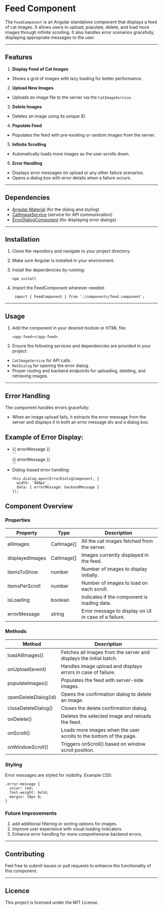 # Feed Component

The `FeedComponent` is an Angular standalone component that displays a feed of cat images. It allows users to upload, populate, delete, and load more images through infinite scrolling. It also handles error scenarios gracefully, displaying appropriate messages to the user.

---

## Features

1. **Display Feed of Cat Images**
  - Shows a grid of images with lazy loading for better performance.

2. **Upload New Images**
  - Uploads an image file to the server via the `CatImageService`.

3. **Delete Images**
  - Deletes an image using its unique ID.

4. **Populate Feed**
  - Populates the feed with pre-existing or random images from the server.

5. **Infinite Scrolling**
  - Automatically loads more images as the user scrolls down.

6. **Error Handling**
  - Displays error messages on upload or any other failure scenarios.
  - Opens a dialog box with error details when a failure occurs.

---

## Dependencies

- [Angular Material](https://material.angular.io/) (for the dialog and styling)
- [CatImageService](../services/cat-image.service.ts) (service for API communication)
- [ErrorDialogComponent](../app/error-dialog/error-dialog.component.ts) (for displaying error dialogs)

---

## Installation

1. Clone the repository and navigate to your project directory.
2. Make sure Angular is installed in your environment.
3. Install the dependencies by running:

   ```
   npm install
   ```
4. Import the FeedComponent wherever needed:
    ```
     import { FeedComponent } from './components/feed.component';
    ```
---
## Usage
1. Add the component in your desired module or HTML file:

    ```
    <app-feed></app-feed>
    ```
2. Ensure the following services and dependencies are provided in your project:
  - `CatImageService` for API calls.
  - `MatDialog` for opening the error dialog.
  - Proper routing and backend endpoints for uploading, deleting, and retrieving images.

---

## Error Handling
The component handles errors gracefully:

- When an image upload fails, it extracts the error message from the server and displays it in both an error message div and a dialog box.

## Example of Error Display:
- <div class="error-message">{{ errorMessage }}</div>
     ```
     <div class="error-message">{{ errorMessage }}</div>
    ```
- Dialog-based error handling:
    ```
    this.dialog.open(ErrorDialogComponent, {
      width: '400px',
      data: { errorMessage: backendMessage }
    });
    ```
## Component Overview
### Properties

| Property         | Type         | Description                                              |
|------------------|--------------|----------------------------------------------------------|
| allImages        | CatImage[]   | All the cat images fetched from the server.             |
| displayedImages  | CatImage[]   | Images currently displayed in the feed.                 |
| itemsToShow      | number       | Number of images to display initially.                  |
| itemsPerScroll   | number       | Number of images to load on each scroll.                |
| isLoading        | boolean      | Indicates if the component is loading data.             |
| errorMessage     | string       | Error message to display on UI in case of a failure.    |

### Methods
| Method               | Description                                                                |
|----------------------|----------------------------------------------------------------------------|
| loadAllImages()      | Fetches all images from the server and displays the initial batch.         |
| onUpload(event)      | Handles image upload and displays errors in case of failure.               |
| populateImages()     | Populates the feed with server-side images.                                |
| openDeleteDialog(id) | Opens the confirmation dialog to delete an image.                          |
| closeDeleteDialog()  | Closes the delete confirmation dialog.                                     |
| onDelete()           | Deletes the selected image and reloads the feed.                          |
| onScroll()           | Loads more images when the user scrolls to the bottom of the page.         |
| onWindowScroll()     | Triggers onScroll() based on window scroll position.                       |


### Styling
Error messages are styled for visibility. Example CSS:
```
.error-message {
  color: red;
  font-weight: bold;
  margin: 10px 0;
}
```

### Future Improvements
1. add additional filtering or sorting options for images.
2. Improve user experience with visual loading indicators.
3. Enhance error handling for more comprehensive backend errors.

---

## Contributing
Feel free to submit issues or pull requests to enhance the functionality of this component.

---

## Licence
This project is licensed under the MIT License.




    
    
    
    
    
    
    
    
    
    
    
    
    
    
    
    
    
    
    
    
    
    
    
    
    
    
    
    
    
    
    
